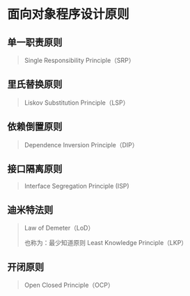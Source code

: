 # 面向对象程序设计原则

## 单一职责原则
> Single Responsibility Principle（SRP）


## 里氏替换原则
> Liskov Substitution Principle（LSP）

## 依赖倒置原则
> Dependence Inversion Principle（DIP）

## 接口隔离原则
>  Interface Segregation Principle (ISP)

## 迪米特法则
> Law of Demeter（LoD）
> 
> 也称为：最少知道原则 Least Knowledge Principle（LKP）



## 开闭原则
> Open Closed Principle（OCP）